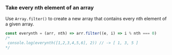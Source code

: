 ### Take every nth element of an array

Use `Array.filter()` to create a new array that contains every nth element of a given array.

```js
const everynth = (arr, nth) => arr.filter((e, i) => i % nth === 0)
/*
 console.log(everynth([1,2,3,4,5,6], 2)) // -> [ 1, 3, 5 ]
*/
```
